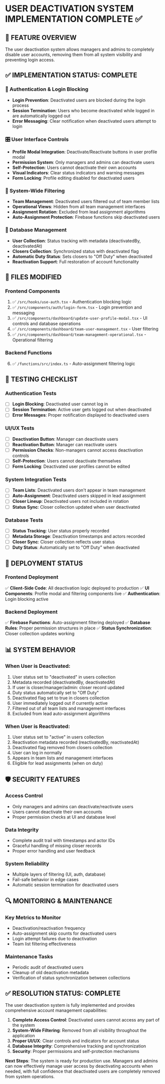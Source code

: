 # USER DEACTIVATION SYSTEM IMPLEMENTATION COMPLETE ✅

## 🎯 FEATURE OVERVIEW
The user deactivation system allows managers and admins to completely disable user accounts, removing them from all system visibility and preventing login access.

## ✅ IMPLEMENTATION STATUS: COMPLETE

### 🔐 Authentication & Login Blocking
- **Login Prevention**: Deactivated users are blocked during the login process
- **Session Termination**: Users who become deactivated while logged in are automatically logged out
- **Error Messaging**: Clear notification when deactivated users attempt to login

### 🎛️ User Interface Controls
- **Profile Modal Integration**: Deactivate/Reactivate buttons in user profile modal
- **Permission System**: Only managers and admins can deactivate users
- **Self-Protection**: Users cannot deactivate their own accounts
- **Visual Indicators**: Clear status indicators and warning messages
- **Form Locking**: Profile editing disabled for deactivated users

### 🔄 System-Wide Filtering
- **Team Management**: Deactivated users filtered out of team member lists
- **Operational Views**: Hidden from all team management interfaces
- **Assignment Rotation**: Excluded from lead assignment algorithms
- **Auto-Assignment Protection**: Firebase functions skip deactivated users

### 💾 Database Management
- **User Collection**: Status tracking with metadata (deactivatedBy, deactivatedAt)
- **Closers Collection**: Synchronized status with deactivated flag
- **Automatic Duty Status**: Sets closers to "Off Duty" when deactivated
- **Reactivation Support**: Full restoration of account functionality

## 📁 FILES MODIFIED

### Frontend Components
1. ✅ `/src/hooks/use-auth.tsx` - Authentication blocking logic
2. ✅ `/src/components/auth/login-form.tsx` - Login prevention and messaging
3. ✅ `/src/components/dashboard/update-user-profile-modal.tsx` - UI controls and database operations
4. ✅ `/src/components/dashboard/team-user-management.tsx` - User filtering
5. ✅ `/src/components/dashboard/team-management-operational.tsx` - Operational filtering

### Backend Functions
6. ✅ `/functions/src/index.ts` - Auto-assignment filtering logic

## 🧪 TESTING CHECKLIST

### Authentication Tests
- [ ] **Login Blocking**: Deactivated user cannot log in
- [ ] **Session Termination**: Active user gets logged out when deactivated
- [ ] **Error Messages**: Proper notification displayed to deactivated users

### UI/UX Tests
- [ ] **Deactivation Button**: Manager can deactivate users
- [ ] **Reactivation Button**: Manager can reactivate users
- [ ] **Permission Checks**: Non-managers cannot access deactivation controls
- [ ] **Self-Protection**: Users cannot deactivate themselves
- [ ] **Form Locking**: Deactivated user profiles cannot be edited

### System Integration Tests
- [ ] **Team Lists**: Deactivated users don't appear in team management
- [ ] **Auto-Assignment**: Deactivated users skipped in lead assignment
- [ ] **Closer Lineup**: Deactivated users not included in rotation
- [ ] **Status Sync**: Closer collection updated when user deactivated

### Database Tests
- [ ] **Status Tracking**: User status properly recorded
- [ ] **Metadata Storage**: Deactivation timestamps and actors recorded
- [ ] **Closer Sync**: Closer collection reflects user status
- [ ] **Duty Status**: Automatically set to "Off Duty" when deactivated

## 🚀 DEPLOYMENT STATUS

### Frontend Deployment
✅ **Client-Side Code**: All deactivation logic deployed to production
✅ **UI Components**: Profile modal and filtering components live
✅ **Authentication**: Login blocking active

### Backend Deployment
✅ **Firebase Functions**: Auto-assignment filtering deployed
✅ **Database Rules**: Proper permission structures in place
✅ **Status Synchronization**: Closer collection updates working

## 📊 SYSTEM BEHAVIOR

### When User is Deactivated:
1. User status set to "deactivated" in users collection
2. Metadata recorded (deactivatedBy, deactivatedAt)
3. If user is closer/manager/admin: closer record updated
4. Duty status automatically set to "Off Duty"
5. Deactivated flag set to true in closers collection
6. User immediately logged out if currently active
7. Filtered out of all team lists and management interfaces
8. Excluded from lead auto-assignment algorithms

### When User is Reactivated:
1. User status set to "active" in users collection
2. Reactivation metadata recorded (reactivatedBy, reactivatedAt)
3. Deactivated flag removed from closers collection
4. User can log in normally
5. Appears in team lists and management interfaces
6. Eligible for lead assignments (when on duty)

## 🛡️ SECURITY FEATURES

### Access Control
- Only managers and admins can deactivate/reactivate users
- Users cannot deactivate their own accounts
- Proper permission checks at UI and database level

### Data Integrity
- Complete audit trail with timestamps and actor IDs
- Graceful handling of missing closer records
- Proper error handling and user feedback

### System Reliability
- Multiple layers of filtering (UI, auth, database)
- Fail-safe behavior in edge cases
- Automatic session termination for deactivated users

## 🔍 MONITORING & MAINTENANCE

### Key Metrics to Monitor
- Deactivation/reactivation frequency
- Auto-assignment skip counts for deactivated users
- Login attempt failures due to deactivation
- Team list filtering effectiveness

### Maintenance Tasks
- Periodic audit of deactivated users
- Cleanup of old deactivation metadata
- Verification of status synchronization between collections

## ✅ RESOLUTION STATUS: COMPLETE

The user deactivation system is fully implemented and provides comprehensive account management capabilities:

1. **Complete Access Control**: Deactivated users cannot access any part of the system
2. **System-Wide Filtering**: Removed from all visibility throughout the application
3. **Proper UI/UX**: Clear controls and indicators for account status
4. **Database Integrity**: Comprehensive tracking and synchronization
5. **Security**: Proper permissions and self-protection mechanisms

**Next Steps**: The system is ready for production use. Managers and admins can now effectively manage user access by deactivating accounts when needed, with full confidence that deactivated users are completely removed from system operations.
